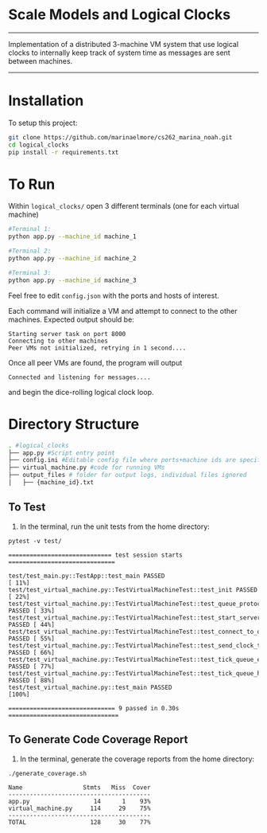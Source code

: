 # Scale Models and Logical Clocks
<hr>
Implementation of a distributed 3-machine VM system that use logical clocks to internally keep track of system time as messages are sent between machines.
<hr>

# Installation #
To setup this project:

```zsh
git clone https://github.com/marinaelmore/cs262_marina_noah.git
cd logical_clocks
pip install -r requirements.txt
```

# To Run #
Within `logical_clocks/` open 3 different terminals (one for each virtual machine)
```zsh
#Terminal 1:
python app.py --machine_id machine_1

#Terminal 2:
python app.py --machine_id machine_2

#Terminal 3:
python app.py --machine_id machine_3
```
Feel free to edit `config.json` with the ports and hosts of interest.

Each command will initialize a VM and attempt to connect to the other machines. Expected output should be:

```
Starting server task on port 8000
Connecting to other machines
Peer VMs not initialized, retrying in 1 second....
```

Once all peer VMs are found, the program will output
```
Connected and listening for messages....
```
and begin the dice-rolling logical clock loop.


# Directory Structure #
```zsh
. #logical_clocks
├── app.py #Script entry point
├── config.ini #Editable config file where ports+machine ids are specified
├── virtual_machine.py #code for running VMs
├── output_files # folder for output logs, individual files ignored
│   ├── {machine_id}.txt
```

## To Test

1. In the terminal, run the unit tests from the home directory:

``pytest -v test/``

```
============================= test session starts ==============================

test/test_main.py::TestApp::test_main PASSED                             [ 11%]
test/test_virtual_machine.py::TestVirtualMachineTest::test_init PASSED   [ 22%]
test/test_virtual_machine.py::TestVirtualMachineTest::test_queue_protocol PASSED [ 33%]
test/test_virtual_machine.py::TestVirtualMachineTest::test_start_server PASSED [ 44%]
test/test_virtual_machine.py::TestVirtualMachineTest::test_connect_to_other_machines PASSED [ 55%]
test/test_virtual_machine.py::TestVirtualMachineTest::test_send_clock_time PASSED [ 66%]
test/test_virtual_machine.py::TestVirtualMachineTest::test_tick_queue_empty PASSED [ 77%]
test/test_virtual_machine.py::TestVirtualMachineTest::test_tick_queue_has_item PASSED [ 88%]
test/test_virtual_machine.py::test_main PASSED                           [100%]

============================== 9 passed in 0.30s ===============================

```

## To Generate Code Coverage Report

1. In the terminal, generate the coverage reports from the home directory:

``./generate_coverage.sh``

```
Name                 Stmts   Miss  Cover
----------------------------------------
app.py                  14      1    93%
virtual_machine.py     114     29    75%
----------------------------------------
TOTAL                  128     30    77%
```